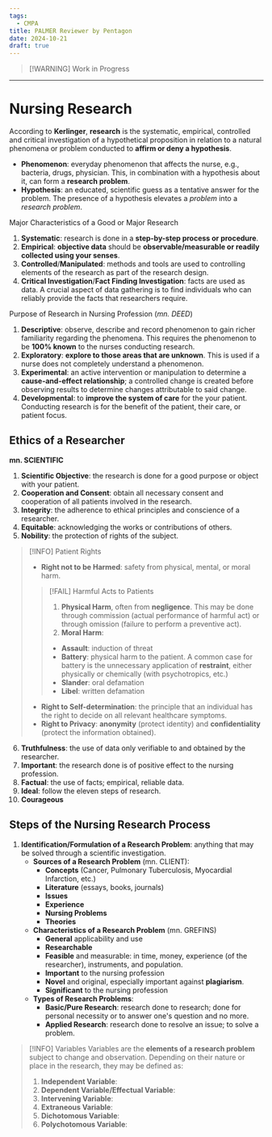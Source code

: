 ```yaml
---
tags:
  - CMPA
title: PALMER Reviewer by Pentagon
date: 2024-10-21
draft: true
---
```

>[!WARNING] Work in Progress

___
# Nursing Research
According to **Kerlinger**, **research** is the systematic, empirical, controlled and critical investigation of a hypothetical proposition in relation to a natural phenomena or problem conducted to **affirm or deny a hypothesis**.
- **Phenomenon**: everyday phenomenon that affects the nurse, e.g., bacteria, drugs, physician. This, in combination with a hypothesis about it, can form a **research problem**.
- **Hypothesis**: an educated, scientific guess as a tentative answer for the problem. The presence of a hypothesis elevates a *problem* into a *research problem*.

Major Characteristics of a Good or Major Research
1. **Systematic**: research is done in a **step-by-step process or procedure**.
2. **Empirical**: **objective data** should be **observable/measurable or readily collected using your senses**.
3. **Controlled**/**Manipulated**: methods and tools are used to controlling elements of the research as part of the research design.
4. **Critical Investigation**/**Fact Finding Investigation**: facts are used as data. A crucial aspect of data gathering is to find individuals who can reliably provide the facts that researchers require.

Purpose of Research in Nursing Profession (*mn. DEED*)
1. **Descriptive**: observe, describe and record phenomenon to gain richer familiarity regarding the phenomena. This requires the phenomenon to be **100% known** to the nurses conducting research.
2. **Exploratory**: **explore to those areas that are unknown**. This is used if a nurse does not completely understand a phenomenon.
3. **Experimental**: an active intervention or manipulation to determine a **cause-and-effect relationship**; a controlled change is created before observing results to determine changes attributable to said change.
4. **Developmental**: to **improve the system of care** for the your patient. Conducting research is for the benefit of the patient, their care, or patient focus.
## Ethics of a Researcher
**mn. SCIENTIFIC**
1. **Scientific Objective**: the research is done for a good purpose or object with your patient.
2. **Cooperation and Consent**: obtain all necessary consent and cooperation of all patients involved in the research.
3. **Integrity**: the adherence to ethical principles and conscience of a researcher.
4. **Equitable**: acknowledging the works or contributions of others.
5. **Nobility**: the protection of rights of the subject.
>[!INFO] Patient Rights
>- **Right not to be Harmed**: safety from physical, mental, or moral harm.
>>[!FAIL] Harmful Acts to Patients
>>1. **Physical Harm**, often from **negligence**. This may be done through commission (actual performance of harmful act) or through omission (failure to perform a preventive act).
>>2. **Moral Harm**:
>>	- **Assault**: induction of threat
>>	- **Battery**: physical harm to the patient. A common case for battery is the unnecessary application of **restraint**, either physically or chemically (with psychotropics, etc.)
>>	- **Slander**: oral defamation
>>	- **Libel**: written defamation
>
>- **Right to Self-determination**: the principle that an individual has the right to decide on all relevant healthcare symptoms.
>- **Right to Privacy**: **anonymity** (protect identity) and **confidentiality** (protect the information obtained).

6. **Truthfulness**: the use of data only verifiable to and obtained by the researcher.
7. **Important**: the research done is of positive effect to the nursing profession.
8. **Factual**: the use of facts; empirical, reliable data.
9. **Ideal**: follow the eleven steps of research.
10. **Courageous**
## Steps of the Nursing Research Process
1. **Identification/Formulation of a Research Problem**: anything that may be solved through a scientific investigation.
	- **Sources of a Research Problem** (mn. CLIENT):
		- **Concepts** (Cancer, Pulmonary Tuberculosis, Myocardial Infarction, etc.)
		- **Literature** (essays, books, journals)
		- **Issues**
		- **Experience**
		- **Nursing Problems**
		- **Theories**
	 - **Characteristics of a Research Problem** (mn. GREFINS)
		 - **General** applicability and use
		 - **Researchable**
		 - **Feasible** and measurable: in time, money, experience (of the researcher), instruments, and population.
		 - **Important** to the nursing profession
		 - **Novel** and original, especially important against **plagiarism**.
		 - **Significant** to the nursing profession
	- **Types of Research Problems**:
		- **Basic/Pure Research**: research done to research; done for personal necessity or to answer one's question and no more.
		- **Applied Research**: research done to resolve an issue; to solve a problem.

>[!INFO] Variables
>Variables are the **elements of a research problem** subject to change and observation. Depending on their nature or place in the research,  they may be defined as:
>1. **Independent Variable**: 
>2. **Dependent Variable/Effectual Variable**: 
>3. **Intervening Variable**: 
>4. **Extraneous Variable**: 
>5. **Dichotomous Variable**: 
>6. **Polychotomous Variable**: 